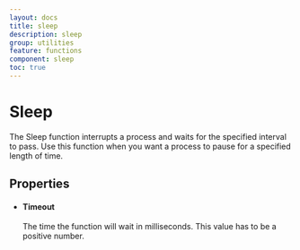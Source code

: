 ```yaml
---
layout: docs
title: sleep
description: sleep
group: utilities
feature: functions
component: sleep
toc: true
---
```

Sleep
=====

The Sleep function interrupts a process and waits for the specified interval to pass. Use this function when you want a process to pause for a specified length of time.

Properties
----------

-  #### Timeout

    The time the function will wait in milliseconds. This value has to
    be a positive number.


